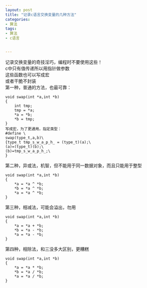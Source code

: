 ```yaml
---
layout: post
title: "记录c语言交换变量的几种方法"
categories:
- 算法
tags:
- 算法
- c语言


---
```


记录交换变量的奇技淫巧，编程时不要使用这些！  
c中只有值传递所以用指针做参数  
这些函数也可以写成宏  
或者干脆不封装    
第一种，普通的方法，也最可靠： 
 
	void swap(int *a,int *b)
	{
		int tmp;
		tmp = *a;
		*a = *b;
		*b = tmp;
	}
	写成宏，为了更通用，指定类型：
    #define \
    swap(type_t,a,b)\
    {type_t tmp_s_w_a_p_h_ = (type_t)(a);\
    (a)=(type_t)(b);\
    (b)=tmp_s_w_a_p_h_;\
    }
第二种，异或法，机智，但不能用于同一数据对象，而且只能用于整型

	void swap(int *a,int *b)
	{
		*a = *a ^ *b;
		*b = *a ^ *b;
		*a = *a ^ *b;
	}
第三种，相减法，可能会溢出，勿用

	void swap(int *a,int *b)
	{
		*a = *a + *b;
		*b = *a - *b;
		*a = *a - *b;
	}
第四种，相除法，和三没多大区别，更糟糕

	void swap(int *a,int *b)
	{
		*a = *a * *b;
		*b = *a / *b;
		*a = *a / *b;
	}